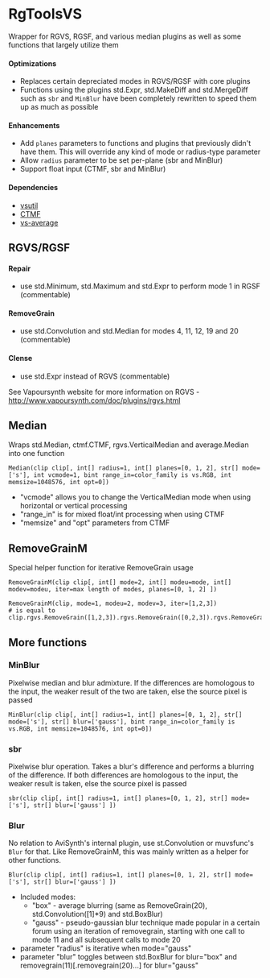 # RgToolsVS
Wrapper for RGVS, RGSF, and various median plugins as well as some functions that largely utilize them

#### Optimizations
- Replaces certain depreciated modes in RGVS/RGSF with core plugins
- Functions using the plugins std.Expr, std.MakeDiff and std.MergeDiff such as `sbr` and `MinBlur` have been completely rewritten to speed them up as much as possible

#### Enhancements
- Add `planes` parameters to functions and plugins that previously didn't have them. This will override any kind of mode or radius-type parameter
- Allow `radius` parameter to be set per-plane (sbr and MinBlur)
- Support float input (CTMF, sbr and MinBlur)

#### Dependencies
- [vsutil](https://github.com/Irrational-Encoding-Wizardry/vsutil/blob/master/py)
- [CTMF](https://github.com/HomeOfVapourSynthEvolution/VapourSynth-CTMF)
- [vs-average](https://github.com/End-of-Eternity/vs-average)



## RGVS/RGSF
#### Repair
- use std.Minimum, std.Maximum and std.Expr to perform mode 1 in RGSF (commentable)

#### RemoveGrain
- use std.Convolution and std.Median for modes 4, 11, 12, 19 and 20 (commentable)

#### Clense
- use std.Expr instead of RGVS (commentable)

See Vapoursynth website for more information on RGVS - http://www.vapoursynth.com/doc/plugins/rgvs.html


## Median 
Wraps std.Median, ctmf.CTMF, rgvs.VerticalMedian and average.Median into one function
```
Median(clip clip[, int[] radius=1, int[] planes=[0, 1, 2], str[] mode=['s'], int vcmode=1, bint range_in=color_family is vs.RGB, int memsize=1048576, int opt=0])
```
- "vcmode" allows you to change the VerticalMedian mode when using horizontal or vertical processing
- "range_in" is for mixed float/int processing when using CTMF
- "memsize" and "opt" parameters from CTMF


## RemoveGrainM
Special helper function for iterative RemoveGrain usage
```
RemoveGrainM(clip clip[, int[] mode=2, int[] modeu=mode, int[] modev=modeu, iter=max length of modes, planes=[0, 1, 2] ])
```
```
RemoveGrainM(clip, mode=1, modeu=2, modev=3, iter=[1,2,3])
# is equal to
clip.rgvs.RemoveGrain([1,2,3]).rgvs.RemoveGrain([0,2,3]).rgvs.RemoveGrain([0,0,3])
```


## More functions
### MinBlur
Pixelwise median and blur admixture. If the differences are homologous to the input, the weaker result of the two are taken, else the source pixel is passed
```
MinBlur(clip clip[, int[] radius=1, int[] planes=[0, 1, 2], str[] mode=['s'], str[] blur=['gauss'], bint range_in=color_family is vs.RGB, int memsize=1048576, int opt=0])
```
### sbr
Pixelwise blur operation. Takes a blur's difference and performs a blurring of the difference. If both differences are homologous to the input, the weaker result is taken, else the source pixel is passed
```
sbr(clip clip[, int[] radius=1, int[] planes=[0, 1, 2], str[] mode=['s'], str[] blur=['gauss'] ])
```
### Blur
No relation to AviSynth's internal plugin, use st.Convolution or muvsfunc's `Blur` for that.
Like RemoveGrainM, this was mainly written as a helper for other functions.
```
Blur(clip clip[, int[] radius=1, int[] planes=[0, 1, 2], str[] mode=['s'], str[] blur=['gauss'] ])
```
- Included modes:
  - "box" - average blurring (same as RemoveGrain(20), std.Convolution([1]*9) and std.BoxBlur)
  - "gauss" - pseudo-gaussian blur technique made popular in a certain forum using an iteration of removegrain, starting with one call to mode 11 and all subsequent calls to mode 20
- parameter "radius" is iterative when mode="gauss"
- parameter "blur" toggles between std.BoxBlur for blur="box" and removegrain(11)[.removegrain(20)...] for blur="gauss"
